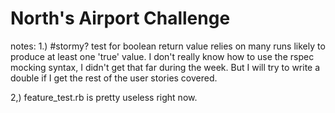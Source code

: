 # North's Airport Challenge

notes:
  1.) #stormy? test for boolean return value relies on many runs likely to produce at least one 'true' value. I don't really know how to use the rspec mocking syntax, I didn't get that far during the week. But I will try to write a double if I get the rest of the user stories covered.

  2,) feature_test.rb is pretty useless right now.
